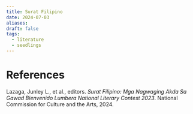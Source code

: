 ```yaml
---
title: Surat Filipino
date: 2024-07-03
aliases: 
draft: false
tags:
  - literature
  - seedlings
---
```


# References

Lazaga, Junley L., et al., editors. _Surat Filipino: Mga Nagwaging Akda Sa Gawad Bienvenido Lumbera National Literary Contest 2023_. National Commission for Culture and the Arts, 2024.